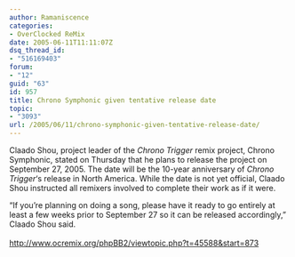 ```yaml
---
author: Ramaniscence
categories:
- OverClocked ReMix
date: 2005-06-11T11:11:07Z
dsq_thread_id:
- "516169403"
forum:
- "12"
guid: "63"
id: 957
title: Chrono Symphonic given tentative release date
topic:
- "3093"
url: /2005/06/11/chrono-symphonic-given-tentative-release-date/
---
```


Claado Shou, project leader of the _Chrono Trigger_ remix project, Chrono Symphonic, stated on Thursday that he plans to release the project on September 27, 2005. The date will be the 10-year anniversary of _Chrono Trigger_&#8216;s release in North America. While the date is not yet official, Claado Shou instructed all remixers involved to complete their work as if it were.

&#8220;<span class="postbody">If you&#8217;re planning on doing a song, please have it ready to go entirely at least a few weeks prior to September 27 so it can be released accordingly,&#8221; Claado Shou said.<br /><a href="http://www.ocremix.org/phpBB2/viewtopic.php?t=45588&#038;start=873" target="_blank"><br />http://www.ocremix.org/phpBB2/viewtopic.php?t=45588&start=873</a><br /></span>